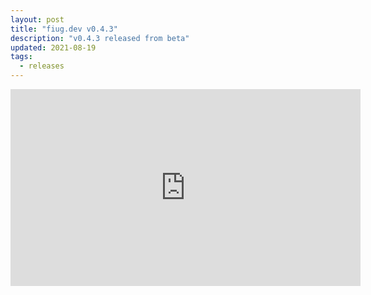 ```yaml
---
layout: post
title: "fiug.dev v0.4.3"
description: "v0.4.3 released from beta"
updated: 2021-08-19
tags:
  - releases
---
```


<iframe width="560" height="315" src="https://www.youtube.com/embed/7T-L-MBFoE4" frameborder="0" allow="autoplay; encrypted-media" allowfullscreen></iframe>
